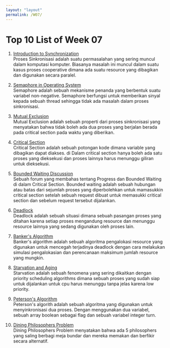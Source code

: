```yaml
---
layout: "layout"
permalink: /W07/
---
```


# Top 10 List of Week 07

1. [Introduction to Synchronization](https://www.geeksforgeeks.org/introduction-of-process-synchronization/)<br>
Proses Sinkronisasi adalah suatu permasalahan yang sering muncul dalam komputasi komputer. Biasanya masalah ini muncul dalam suatu kasus proses cooperative dimana ada suatu resource yang dibagikan dan digunakan secara paralel.

2. [Semaphore in Operating System](https://www.guru99.com/semaphore-in-operating-system.html)<br>
Semaphore adalah sebuah mekanisme penanda yang berbentuk suatu variabel non-negative. Semaphore berfungsi untuk memberikan sinyal kepada sebuah thread sehingga tidak ada masalah dalam proses sinkronisasi.

3. [Mutual Exclusion](https://www.geeksforgeeks.org/mutual-exclusion-in-synchronization/)<br>
Mutual Exclusion adalah sebuah properti dari proses sinkronisasi yang menyatakan bahwa tidak boleh ada dua proses yang berjalan berada pada critical section pada waktu yang diberikan.

4. [Critical Section](https://www.tutorialspoint.com/critical-section-problem)<br>
Critical Section adalah sebuah potongan kode dimana variable yang dibagikan dapat diakses. di Dalam critical section hanya boleh ada satu proses yang dieksekusi dan proses lainnya harus menunggu giliran untuk dieksekusi.

5. [Bounded Waiting Discussion](https://stackoverflow.com/questions/33143779/what-is-progress-and-bounded-waiting-in-critical-section)<br>
Sebuah forum yang membahas tentang Progress dan Bounded Waiting di dalam Critical Section. Bounded waiting adalah sebuah hubungan atau batas dari sejumlah proses yang diperbolehkan untuk mamasukkin critical section setelah sebuah request dibuat untuk memasukki critical section dan sebelum request tersebut dijalankan.

6. [Deadlock](https://www.geeksforgeeks.org/introduction-of-deadlock-in-operating-system/)<br>
Deadlock adalah sebuah situasi dimana sebuah pasangan proses yang ditahan karena setiap proses mengandung resource dan menunggu resource lainnya yang sedang digunakan oleh proses lain.

7. [Banker's Algorithm](https://www.geeksforgeeks.org/bankers-algorithm-in-operating-system-2/)<br>
Banker's algorithm adalah sebuah algoritma pengalokasi resource yang digunakan untuk mencegah terjadinya deadlock dengan cara melakukan simulasi pengalokasian dan perencanaan maksimum jumlah resource yang mungkin.

8. [Starvation and Aging](https://www.geeksforgeeks.org/starvation-and-aging-in-operating-systems/)<br>
Starvation adalah sebuah fenomena yang sering dikaitkan dengan priority scheduling algorithms dimana sebuah proses yang sudah siap untuk dijalankan untuk cpu harus menunggu tanpa jelas karena low priority.

9. [Peterson's Algorithm ](https://www.geeksforgeeks.org/petersons-algorithm-in-process-synchronization/)<br>
Peterson's algorith adalah sebuah algoritma yang digunakan untuk menyinkronisasi dua proses. Dengan menggunakan dua variabel, sebuah array boolean sebagai flag dan sebuah variabel integer turn.

10. [Dining Philosophers Problem](https://www.tutorialspoint.com/dining-philosophers-problem-dpp)<br>
Dining Philosophers Problem menyatakan bahwa ada 5 philosophers yang saling berbagi meja bundar dan mereka memakan dan berfikir secara alternatif.


